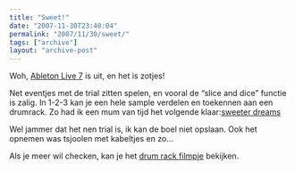 ```yaml
---
title: "Sweet!"
date: "2007-11-30T23:40:04"
permalink: "2007/11/30/sweet/"
tags: ["archive"]
layout: "archive-post"
---
```

Woh, [Ableton Live 7](http://www.ableton.com/ "http://www.ableton.com") is uit, en het is zotjes!

Net eventjes met de trial zitten spelen, en vooral de “slice and dice” functie is zalig. In 1-2-3 kan je een hele sample verdelen en toekennen aan een drumrack. Zo had ik een mum van tijd het volgende klaar:[sweeter dreams](http://www.donebysimon.be/download/audio/sweeterdreams.mp3)

Wel jammer dat het nen trial is, ik kan de boel niet opslaan. Ook het opnemen was tsjoolen met kabeltjes en zo…

Als je meer wil checken, kan je het [drum rack filmpje](http://www.ableton.com/live-7-whats-new "http://www.ableton.com/live-7-whats-new") bekijken.
